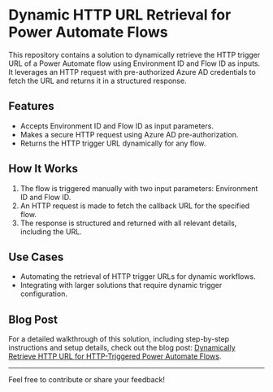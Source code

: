 # Dynamic HTTP URL Retrieval for Power Automate Flows

This repository contains a solution to dynamically retrieve the HTTP trigger URL of a Power Automate flow using Environment ID and Flow ID as inputs. It leverages an HTTP request with pre-authorized Azure AD credentials to fetch the URL and returns it in a structured response.

## Features
- Accepts Environment ID and Flow ID as input parameters.
- Makes a secure HTTP request using Azure AD pre-authorization.
- Returns the HTTP trigger URL dynamically for any flow.

## How It Works
1. The flow is triggered manually with two input parameters: Environment ID and Flow ID.
2. An HTTP request is made to fetch the callback URL for the specified flow.
3. The response is structured and returned with all relevant details, including the URL.

## Use Cases
- Automating the retrieval of HTTP trigger URLs for dynamic workflows.
- Integrating with larger solutions that require dynamic trigger configuration.

## Blog Post
For a detailed walkthrough of this solution, including step-by-step instructions and setup details, check out the blog post: [Dynamically Retrieve HTTP URL for HTTP-Triggered Power Automate Flows](https://shaheer365.blogspot.com/2025/02/dynamically-retrieve-http-url-of-http.html).

---
Feel free to contribute or share your feedback!
